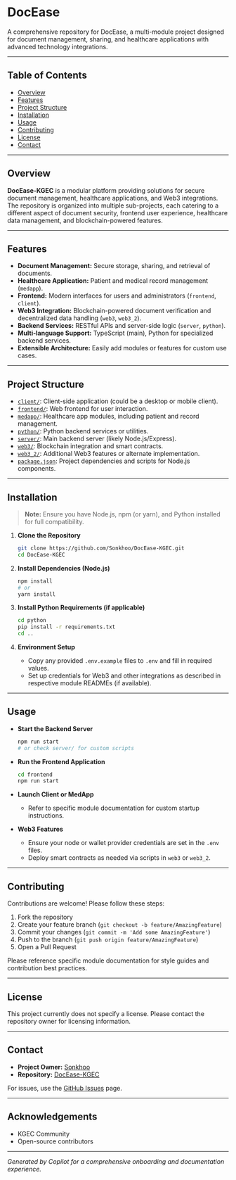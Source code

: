 # DocEase

A comprehensive repository for DocEase, a multi-module project designed for document management, sharing, and healthcare applications with advanced technology integrations.

---

## Table of Contents

- [Overview](#overview)
- [Features](#features)
- [Project Structure](#project-structure)
- [Installation](#installation)
- [Usage](#usage)
- [Contributing](#contributing)
- [License](#license)
- [Contact](#contact)

---

## Overview

**DocEase-KGEC** is a modular platform providing solutions for secure document management, healthcare applications, and Web3 integrations. The repository is organized into multiple sub-projects, each catering to a different aspect of document security, frontend user experience, healthcare data management, and blockchain-powered features.

---

## Features

- **Document Management:** Secure storage, sharing, and retrieval of documents.
- **Healthcare Application:** Patient and medical record management (`medapp`).
- **Frontend:** Modern interfaces for users and administrators (`frontend`, `client`).
- **Web3 Integration:** Blockchain-powered document verification and decentralized data handling (`web3`, `web3_2`).
- **Backend Services:** RESTful APIs and server-side logic (`server`, `python`).
- **Multi-language Support:** TypeScript (main), Python for specialized backend services.
- **Extensible Architecture:** Easily add modules or features for custom use cases.

---

## Project Structure

- [`client/`](https://github.com/Sonkhoo/DocEase-KGEC/tree/main/client): Client-side application (could be a desktop or mobile client).
- [`frontend/`](https://github.com/Sonkhoo/DocEase-KGEC/tree/main/frontend): Web frontend for user interaction.
- [`medapp/`](https://github.com/Sonkhoo/DocEase-KGEC/tree/main/medapp): Healthcare app modules, including patient and record management.
- [`python/`](https://github.com/Sonkhoo/DocEase-KGEC/tree/main/python): Python backend services or utilities.
- [`server/`](https://github.com/Sonkhoo/DocEase-KGEC/tree/main/server): Main backend server (likely Node.js/Express).
- [`web3/`](https://github.com/Sonkhoo/DocEase-KGEC/tree/main/web3): Blockchain integration and smart contracts.
- [`web3_2/`](https://github.com/Sonkhoo/DocEase-KGEC/tree/main/web3_2): Additional Web3 features or alternate implementation.
- [`package.json`](https://github.com/Sonkhoo/DocEase-KGEC/blob/main/package.json): Project dependencies and scripts for Node.js components.

---

## Installation

> **Note:** Ensure you have Node.js, npm (or yarn), and Python installed for full compatibility.

1. **Clone the Repository**
   ```sh
   git clone https://github.com/Sonkhoo/DocEase-KGEC.git
   cd DocEase-KGEC
   ```

2. **Install Dependencies (Node.js)**
   ```sh
   npm install
   # or
   yarn install
   ```

3. **Install Python Requirements (if applicable)**
   ```sh
   cd python
   pip install -r requirements.txt
   cd ..
   ```

4. **Environment Setup**
   - Copy any provided `.env.example` files to `.env` and fill in required values.
   - Set up credentials for Web3 and other integrations as described in respective module READMEs (if available).

---

## Usage

- **Start the Backend Server**
  ```sh
  npm run start
  # or check server/ for custom scripts
  ```

- **Run the Frontend Application**
  ```sh
  cd frontend
  npm run start
  ```

- **Launch Client or MedApp**
  - Refer to specific module documentation for custom startup instructions.

- **Web3 Features**
  - Ensure your node or wallet provider credentials are set in the `.env` files.
  - Deploy smart contracts as needed via scripts in `web3` or `web3_2`.

---

## Contributing

Contributions are welcome! Please follow these steps:

1. Fork the repository
2. Create your feature branch (`git checkout -b feature/AmazingFeature`)
3. Commit your changes (`git commit -m 'Add some AmazingFeature'`)
4. Push to the branch (`git push origin feature/AmazingFeature`)
5. Open a Pull Request

Please reference specific module documentation for style guides and contribution best practices.

---

## License

This project currently does not specify a license. Please contact the repository owner for licensing information.

---

## Contact

- **Project Owner:** [Sonkhoo](https://github.com/Sonkhoo)
- **Repository:** [DocEase-KGEC](https://github.com/Sonkhoo/DocEase-KGEC)

For issues, use the [GitHub Issues](https://github.com/Sonkhoo/DocEase-KGEC/issues) page.

---

## Acknowledgements

- KGEC Community
- Open-source contributors

---

*Generated by Copilot for a comprehensive onboarding and documentation experience.*
